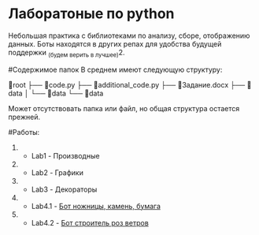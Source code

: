 # Лаборатоные по python
Небольшая практика с библиотеками по анализу, сборе, отображению данных.
Боты находятся в других репах для удобства будущей поддержки <sub>(будем верить в лучшее)</sub>2.

#Содержимое папок
В среднем имеют следующую структуру:

📂root
├── 📄code.py
├── 📄additional_code.py
├── 📄Задание.docx
├── 📂data
│   └── 📄data
└── 📄data

Может отсутствовать папка или файл, но общая структура остается прежней.

#Работы:
1. - Lab1 - Производные
2. - Lab2 - Графики
3. - Lab3 - Декораторы
4. - Lab4.1 - [Бот ножницы, камень, бумага](https://github.com/Dumaqkumaq/TGbot_stone_paper_scissors)
5. - Lab4.2 - [Бот строитель роз ветров]()